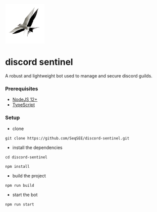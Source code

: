 ![Discord Sentinel Logo](https://raw.githubusercontent.com/SeqSEE/discord-sentinel/master/defaultIcon.png)

# discord sentinel

A robust and lightweight bot used to manage and secure discord guilds.

### Prerequisites

- [NodeJS 12+](https://nodejs.org/en/download/)
- [TypeScript](https://www.typescriptlang.org/#installation)

### Setup

- clone

```
git clone https://github.com/SeqSEE/discord-sentinel.git
```

- install the dependencies

```
cd discord-sentinel
```

```
npm install
```

- build the project

```
npm run build
```

- start the bot

```
npm run start
```
